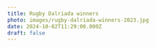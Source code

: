 ```yaml
---
title: Rugby Dalriada winners
photo: images/rugby-dalriada-winners-2023.jpg
date: 2024-10-02T11:29:00.000Z
draft: false
---
```

